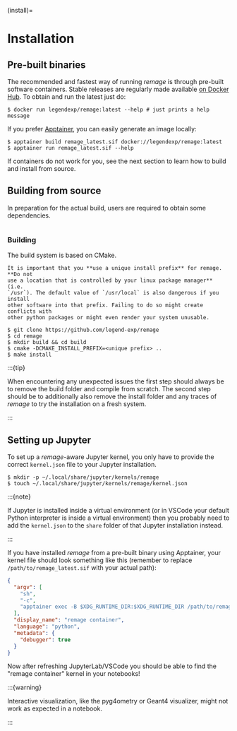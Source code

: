 (install)=

# Installation

## Pre-built binaries

The recommended and fastest way of running _remage_ is through pre-built
software containers. Stable releases are regularly made available
[on Docker Hub](https://hub.docker.com/r/legendexp/remage). To obtain and run
the latest just do:

```console
$ docker run legendexp/remage:latest --help # just prints a help message
```

If you prefer [Apptainer](https://apptainer.org/), you can easily generate an
image locally:

```console
$ apptainer build remage_latest.sif docker://legendexp/remage:latest
$ apptainer run remage_latest.sif --help
```

If containers do not work for you, see the next section to learn how to build
and install from source.

## Building from source

In preparation for the actual build, users are required to obtain some
dependencies.

```{include} ../_dependencies.md

```

### Building

The build system is based on CMake.

```{important}
It is important that you **use a unique install prefix** for remage. **Do not
use a location that is controlled by your linux package manager** (i.e.
`/usr`). The default value of `/usr/local` is also dangerous if you install
other software into that prefix. Failing to do so might create conflicts with
other python packages or might even render your system unusable.
```

```console
$ git clone https://github.com/legend-exp/remage
$ cd remage
$ mkdir build && cd build
$ cmake -DCMAKE_INSTALL_PREFIX=<unique prefix> ..
$ make install
```

:::{tip}

When encountering any unexpected issues the first step should always be to
remove the build folder and compile from scratch. The second step should be to
additionally also remove the install folder and any traces of _remage_ to try
the installation on a fresh system.

:::

## Setting up Jupyter

To set up a _remage_-aware Jupyter kernel, you only have to provide the correct
`kernel.json` file to your Jupyter installation.

```console
$ mkdir -p ~/.local/share/jupyter/kernels/remage
$ touch ~/.local/share/jupyter/kernels/remage/kernel.json
```

:::{note}

If Jupyter is installed inside a virtual environment (or in VSCode your default
Python interpreter is inside a virtual environment) then you probably need to
add the `kernel.json` to the `share` folder of that Jupyter installation
instead.

:::

If you have installed _remage_ from a pre-built binary using Apptainer, your
kernel file should look something like this (remember to replace
`/path/to/remage_latest.sif` with your actual path):

```json
{
  "argv": [
    "sh",
    "-c",
    "apptainer exec -B $XDG_RUNTIME_DIR:$XDG_RUNTIME_DIR /path/to/remage_latest.sif python -m ipykernel_launcher -f {connection_file}"
  ],
  "display_name": "remage container",
  "language": "python",
  "metadata": {
    "debugger": true
  }
}
```

Now after refreshing JupyterLab/VSCode you should be able to find the "remage
container" kernel in your notebooks!

:::{warning}

Interactive visualization, like the pyg4ometry or Geant4 visualizer, might not
work as expected in a notebook.

:::
